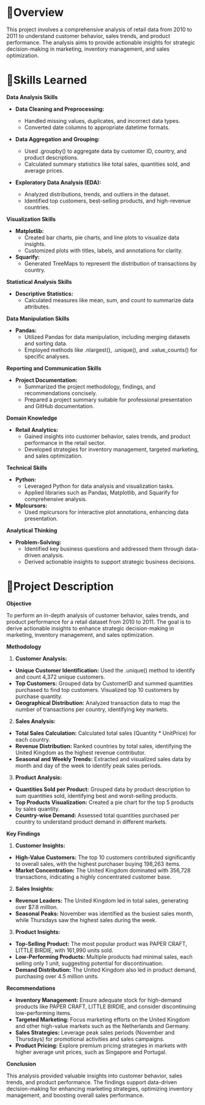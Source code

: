 # 📄Overview
This project involves a comprehensive analysis of retail data from 2010 to 2011 to understand customer behavior, sales trends, and product performance. The analysis aims to provide actionable insights for strategic decision-making in marketing, inventory management, and sales optimization.

# 🎯Skills Learned
**Data Analysis Skills**
- **Data Cleaning and Preprocessing:**
  - Handled missing values, duplicates, and incorrect data types.
  - Converted date columns to appropriate datetime formats.

- **Data Aggregation and Grouping:**
  - Used .groupby() to aggregate data by customer ID, country, and product descriptions.
  - Calculated summary statistics like total sales, quantities sold, and average prices.

- **Exploratory Data Analysis (EDA):**
  - Analyzed distributions, trends, and outliers in the dataset.
  - Identified top customers, best-selling products, and high-revenue countries.

**Visualization Skills**
- **Matplotlib:**
  - Created bar charts, pie charts, and line plots to visualize data insights.
  - Customized plots with titles, labels, and annotations for clarity.
- **Squarify:**
  - Generated TreeMaps to represent the distribution of transactions by country.

**Statistical Analysis Skills**
- **Descriptive Statistics:**
  - Calculated measures like mean, sum, and count to summarize data attributes.

**Data Manipulation Skills**
- **Pandas:**
  - Utilized Pandas for data manipulation, including merging datasets and sorting data.
  - Employed methods like .nlargest(), .unique(), and .value_counts() for specific analyses.

**Reporting and Communication Skills**
- **Project Documentation:**
  - Summarized the project methodology, findings, and recommendations concisely.
  - Prepared a project summary suitable for professional presentation and GitHub documentation.

**Domain Knowledge**
- **Retail Analytics:**
  - Gained insights into customer behavior, sales trends, and product performance in the retail sector.
  - Developed strategies for inventory management, targeted marketing, and sales optimization.

**Technical Skills**
- **Python:**
  - Leveraged Python for data analysis and visualization tasks.
  - Applied libraries such as Pandas, Matplotlib, and Squarify for comprehensive analysis.
- **Mplcursors:**
  - Used mplcursors for interactive plot annotations, enhancing data presentation.

**Analytical Thinking**
- **Problem-Solving:**
  - Identified key business questions and addressed them through data-driven analysis.
  - Derived actionable insights to support strategic business decisions.


# 📄Project Description
**Objective**

To perform an in-depth analysis of customer behavior, sales trends, and product performance for a retail dataset from 2010 to 2011. The goal is to derive actionable insights to enhance strategic decision-making in marketing, inventory management, and sales optimization.

**Methodology**
1. **Customer Analysis:**
- **Unique Customer Identification:** Used the .unique() method to identify and count 4,372 unique customers.
- **Top Customers:** Grouped data by CustomerID and summed quantities purchased to find top customers. Visualized top 10 customers by purchase quantity.
- **Geographical Distribution:** Analyzed transaction data to map the number of transactions per country, identifying key markets.
2. **Sales Analysis:**
- **Total Sales Calculation:** Calculated total sales (Quantity * UnitPrice) for each country.
- **Revenue Distribution:** Ranked countries by total sales, identifying the United Kingdom as the highest revenue contributor.
- **Seasonal and Weekly Trends:** Extracted and visualized sales data by month and day of the week to identify peak sales periods.
3. **Product Analysis:**
- **Quantities Sold per Product:** Grouped data by product description to sum quantities sold, identifying best and worst-selling products.
- **Top Products Visualization:** Created a pie chart for the top 5 products by sales quantity.
- **Country-wise Demand:** Assessed total quantities purchased per country to understand product demand in different markets.

**Key Findings**
1. **Customer Insights:**
  - **High-Value Customers:** The top 10 customers contributed significantly to overall sales, with the highest purchaser buying 198,263 items.
  - **Market Concentration:** The United Kingdom dominated with 356,728 transactions, indicating a highly concentrated customer base.
2. **Sales Insights:**
  - **Revenue Leaders:** The United Kingdom led in total sales, generating over $7.8 million.
  - **Seasonal Peaks:** November was identified as the busiest sales month, while Thursdays saw the highest sales during the week.
3. **Product Insights:**
  - **Top-Selling Product:** The most popular product was PAPER CRAFT, LITTLE BIRDIE, with 161,990 units sold.
  - **Low-Performing Products:** Multiple products had minimal sales, each selling only 1 unit, suggesting potential for discontinuation.
  - **Demand Distribution:** The United Kingdom also led in product demand, purchasing over 4.5 million units.

**Recommendations**
  - **Inventory Management:** Ensure adequate stock for high-demand products like PAPER CRAFT, LITTLE BIRDIE, and consider discontinuing low-performing items.
  - **Targeted Marketing:** Focus marketing efforts on the United Kingdom and other high-value markets such as the Netherlands and Germany.
  - **Sales Strategies:** Leverage peak sales periods (November and Thursdays) for promotional activities and sales campaigns.
  - **Product Pricing:** Explore premium pricing strategies in markets with higher average unit prices, such as Singapore and Portugal.

**Conclusion**

This analysis provided valuable insights into customer behavior, sales trends, and product performance. The findings support data-driven decision-making for enhancing marketing strategies, optimizing inventory management, and boosting overall sales performance.
